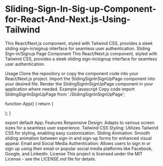 # Sliding-Sign-In-Sig-up-Component-for-React-And-Next.js-Using-Tailwind
This React/Next.js component, styled with Tailwind CSS, provides a sleek sliding sign-in/signup interface for seamless user authentication.
Sliding Sign-in/Signup Page Component
This React/Next.js component, styled with Tailwind CSS, provides a sleek sliding sign-in/signup interface for seamless user authentication.

Usage
Clone the repository or copy the component code into your React/Next.js project.
Import the SlidingSignInSignUpPage component into your desired file.
Render the SlidingSignInSignUpPage component in your application where needed.
Example
javascript
Copy code
import SlidingSignInSignUpPage from './SlidingSignInSignUpPage';

function App() {
  return (
    <div className="App">
      <SlidingSignInSignUpPage />
    </div>
  );
}

export default App;
Features
Responsive Design: Adapts to various screen sizes for a seamless user experience.
Tailwind CSS Styling: Utilizes Tailwind CSS for styling, enabling easy customization.
Sliding Animation: Smooth sliding animation between sign-in and sign-up forms for enhanced visual appeal.
Email and Social Media Authentication: Allows users to sign in or sign up using their email or popular social media platforms like Facebook, Google, and LinkedIn.
License
This project is licensed under the MIT License - see the LICENSE.md file for details.
